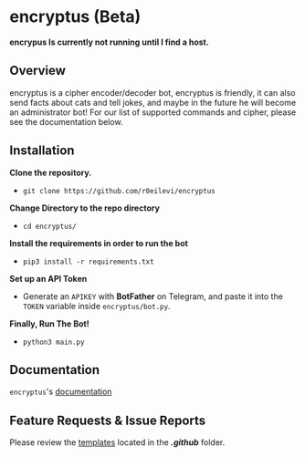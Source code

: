 # encryptus (Beta)

**encrypus Is currently not running until I find a host.**

## Overview

encryptus is a cipher encoder/decoder bot, encryptus is friendly, it can also send facts about cats and tell jokes, and maybe in the future he will become an administrator bot!
For our list of supported commands and cipher, please see the documentation below.

## Installation

**Clone the repository.**

- `git clone https://github.com/r0eilevi/encryptus`

**Change Directory to the repo directory**

- `cd encryptus/`

**Install the requirements in order to run the bot**

- `pip3 install -r requirements.txt`

**Set up an API Token**

- Generate an `APIKEY` with **BotFather** on Telegram, and paste it into the `TOKEN` variable inside `encryptus/bot.py`.

**Finally, Run The Bot!**

- `python3 main.py`

## Documentation

`encryptus`'s [documentation](https://github.com/r0eilevi/encryptus/docs)

## Feature Requests & Issue Reports

Please review the [templates](https://github.com/r0eilevi/encryptus/.github) located in the ***.github*** folder.
  
  

